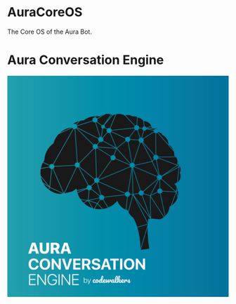 # AuraCoreOS
The Core OS of the Aura Bot.

# Aura Conversation Engine

![Aura Conversation Engine](/images/1.png)
